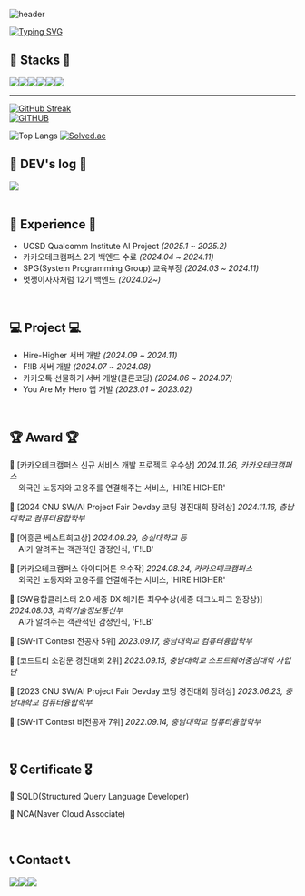 ![header](https://capsule-render.vercel.app/api?type=waving&color=228b22&text=&animation=twinkling&height=80)

[![Typing SVG](https://readme-typing-svg.demolab.com?font=Alkatra&weight=500&size=45&duration=4000&pause=3&color=2e8b57&center=false&vCenter=false&multiline=true&repeat=true&width=1000&height=100&lines=Welcome+to+Minji's+GitHub!👩🏻‍💻)](https://git.io/typing-svg)
 
<div align="left">


## 🔨 Stacks 🔨
<div style="display:flex; flex-direction:row;">
    <img src="https://img.shields.io/badge/Java-007396?style=for-the-badge&logo=OpenJDK&logoColor=white"/>
    <img src="https://img.shields.io/badge/Spring-6DB33F?style=for-the-badge&logo=Spring&logoColor=white">
    <img src="https://img.shields.io/badge/Spring Boot-6DB33F?style=for-the-badge&logo=spring boot&logoColor=white"> 
 <br>
    <!--<img src="https://img.shields.io/badge/Gradle-02303A?style=for-the-badge&logo=gradle&logoColor=white"> -->
    <img src="https://img.shields.io/badge/mysql-4479A1?style=for-the-badge&logo=mysql&logoColor=white"> 
    <img src="https://img.shields.io/badge/Thymeleaf-005F0F?style=for-the-badge&logo=Thymeleaf&logoColor=white">
    <img src="https://img.shields.io/badge/Amazon AWS-232F3E?style=for-the-badge&logo=amazon aws&logoColor=white"> 
</div>
 
 ---
 [![GitHub Streak](https://streak-stats.demolab.com?user=alsswl&theme=transparent&hide_border=true&border_radius=0)](https://git.io/streak-stats)
      </td>
      <td align="center" valign="middle">  
[![GITHUB](https://hits.seeyoufarm.com/api/count/incr/badge.svg?url=https%3A%2F%2Fgithub.com%2Falsswl&count_bg=%23F29494&title_bg=%232F2E2E&icon=github.svg&icon_color=%23FFFFFF&title=GITHUB&edge_flat=false)](https://github.com/alsswl)

![Top Langs](https://github-readme-stats.vercel.app/api/top-langs/?username=alsswl&layout=compact)
[![Solved.ac](http://mazassumnida.wtf/api/v2/generate_badge?boj=alswl4223)](https://solved.ac/alswl4223)


## 📝 DEV's log 📝
<div style="display:flex; flex-direction:row;">
    <a href="https://ethereal-coder.tistory.com">
        <img src="https://img.shields.io/badge/Tistory-000000?style=for-the-badge&logo=Tistory&logoColor=white"> 
    </a>
<!--     <a href="https://www.notion.so/homputer/Notion-3a51e19fa20a4c08a3c1d281a7a2c741">
        <img src="https://img.shields.io/badge/Notion-9999FF?style=for-the-badge&logo=Notion&logoColor=white"> 
    </a> -->
<!--[![Tistory's Card](https://github-readme-tistory-card.vercel.app/api?name=easyhomputer&theme=default)](https://ethereal-coder.tistory.com/)-->
<br>
<!--  <a href="https://jiho0607.notion.site/Deep-Dive-Into-Design-Patterns-e84ccd8bbd8b40c58a0fab9ccaeb2b41" title = "Deep Dive Into Design Patterns">
  <img src="https://github.com/jiholee0/jiholee0/assets/42367169/3ba5cb71-7015-491a-b2e8-149bf7d3648d" width="100" height="100"/>
 </a>
 ← 𝘋𝘦𝘴𝘪𝘨𝘯 𝘗𝘢𝘵𝘵𝘦𝘳𝘯𝘴 𝘚𝘵𝘶𝘥𝘺 𝘕𝘰𝘵𝘦𝘴 -->
</div><br>

## 💪 Experience 💪
- UCSD Qualcomm Institute AI Project _(2025.1 ~ 2025.2)_
- 카카오테크캠퍼스 2기 백엔드 수료 _(2024.04 ~ 2024.11)_
- SPG(System Programming Group) 교육부장 _(2024.03 ~ 2024.11)_
- 멋쟁이사자처럼 12기 백엔드 _(2024.02~)_

<br>

## 💻 Project 💻
- Hire-Higher 서버 개발 _(2024.09 ~ 2024.11)_
- F!lB 서버 개발 _(2024.07 ~ 2024.08)_
- 카카오톡 선물하기 서버 개발(클론코딩) _(2024.06 ~ 2024.07)_
- You Are My Hero 앱 개발 _(2023.01 ~ 2023.02)_

<br>

## 🏆 Award 🏆
🥈 [카카오테크캠퍼스 신규 서비스 개발 프로젝트 우수상] *2024.11.26, 카카오테크캠퍼스*
<br> &nbsp; &nbsp; 외국인 노동자와 고용주를 연결해주는 서비스, 'HIRE HIGHER'

🥉 [2024 CNU SW/AI Project Fair Devday 코딩 경진대회 장려상] *2024.11.16, 충남대학교 컴퓨터융합학부*

🥈 [어흥콘 베스트회고상] *2024.09.29, 숭실대학교 등*
<br> &nbsp; &nbsp; AI가 알려주는 객관적인 감정인식, 'F!LB'

🥈 [카카오테크캠퍼스 아이디어톤 우수작] *2024.08.24, 카카오테크캠퍼스*
<br> &nbsp; &nbsp; 외국인 노동자와 고용주를 연결해주는 서비스, 'HIRE HIGHER'

🥈 [SW융합클러스터 2.0 세종 DX 해커톤 최우수상(세종 테크노파크 원장상)] *2024.08.03, 과학기술정보통신부*
<br> &nbsp; &nbsp; AI가 알려주는 객관적인 감정인식, 'F!LB'

🥉 [SW-IT Contest 전공자 5위] *2023.09.17, 충남대학교 컴퓨터융합학부*

🥈 [코드트리 소감문 경진대회 2위] *2023.09.15, 충남대학교 소프트웨어중심대학 사업단*

🥉 [2023 CNU SW/AI Project Fair Devday 코딩 경진대회 장려상] *2023.06.23, 충남대학교 컴퓨터융합학부*

🥉 [SW-IT Contest 비전공자 7위] *2022.09.14, 충남대학교 컴퓨터융합학부*

<br>

## 🎖️ Certificate 🎖️

📃 SQLD(Structured Query Language Developer)

📃 NCA(Naver Cloud Associate)

<br>
 
## 📞 Contact 📞
<div style="display:flex; flex-direction:row;">
    <a href="https://www.instagram.com/_minziya/">
        <img src="https://img.shields.io/badge/Instagram-E4405F?style=for-the-badge&logo=Instagram&logoColor=white"> 
    </a>
    <a href="mailto:minbee6666@gmail.com">
        <img src="https://img.shields.io/badge/Gmail-EA4335?style=for-the-badge&logo=Gmail&logoColor=white"> 
    </a>
    <a href="mailto:alswl4223@naver.com">
        <img src="https://img.shields.io/badge/NaverMail-03C75A?style=for-the-badge&logo=Naver&logoColor=white"> 
    </a>
</div><br>
    
</div>
